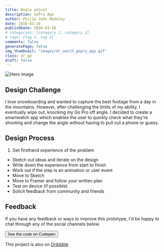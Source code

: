 ```yaml
---
title: Angle adjust
description: GoPro App
author: Philip John Madeley
date: 2016-03-16
publishDate: 2016-03-16
# categories: [category 1, category 2]
# tags: [tag 1, tag 2]
comments: false
generatePage: false
img_thumbnail: "images/dr_watch_gopro_app.gif"
class: dr_gp
draft: false
---
```


![Hero image](/images/dr_watch_gopro_app.gif)

## Design Challenge
I love snowboarding and wanted to capture the best footage from a day in the mountains. However, after challenging the limits of my ability, I eventually wipe out, knocking my Go Pro off angle. I decided to create a smartwatch app which enables the user to quickly check what they're shooting and change the angle without having to pull out a phone or guess.

## Design Process
1. Get firsthand experience of the problem
- Sketch out ideas and iterate on the design
- Write down the experience from start to finish
- Work out if the step is an animation or user event
- Move to Sketch
- Move to Framer and follow your written plan
- Test on device (if possible)
- Solicit feedback from community and friends

## Feedback
If you have any feedback or ways to improve this prototype, I'd be happy to chat through any of the social channels below.

<a href="http://codepen.io/pjmtokyo/pen/xVReaR" target="_blank">
<button>See the code on Codepen</button>
</a>

This project is also on <a class="link" href="https://dribbble.com/shots/2593094-Go-Pro-Angle-Adjust" target="_blank">Dribbble</a>
